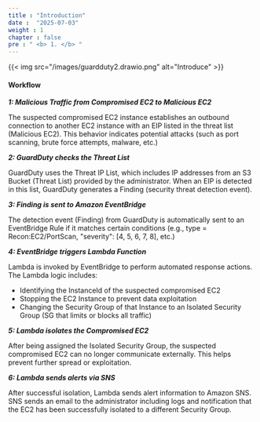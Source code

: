 ```yaml
---
title : "Introduction"
date :  "2025-07-03" 
weight : 1 
chapter : false
pre : " <b> 1. </b> "
---
```

{{< img src="/images/guardduty2.drawio.png" alt="Introduce" >}} 
#### Workflow

***1: Malicious Traffic from Compromised EC2 to Malicious EC2***

The suspected compromised EC2 instance establishes an outbound connection to another EC2 instance with an EIP listed in the threat list (Malicious EC2). This behavior indicates potential attacks (such as port scanning, brute force attempts, malware, etc.)

***2: GuardDuty checks the Threat List***

GuardDuty uses the Threat IP List, which includes IP addresses from an S3 Bucket (Threat List) provided by the administrator.
When an EIP is detected in this list, GuardDuty generates a Finding (security threat detection event).

***3: Finding is sent to Amazon EventBridge***

The detection event (Finding) from GuardDuty is automatically sent to an EventBridge Rule if it matches certain conditions (e.g., type = Recon:EC2/PortScan, "severity": [4, 5, 6, 7, 8], etc.)

***4: EventBridge triggers Lambda Function***

Lambda is invoked by EventBridge to perform automated response actions.
The Lambda logic includes:
- Identifying the InstanceId of the suspected compromised EC2
- Stopping the EC2 Instance to prevent data exploitation
- Changing the Security Group of that Instance to an Isolated Security Group (SG that limits or blocks all traffic)

***5: Lambda isolates the Compromised EC2***

After being assigned the Isolated Security Group, the suspected compromised EC2 can no longer communicate externally.
This helps prevent further spread or exploitation.

***6: Lambda sends alerts via SNS***

After successful isolation, Lambda sends alert information to Amazon SNS.
SNS sends an email to the administrator including logs and notification that the EC2 has been successfully isolated to a different Security Group.